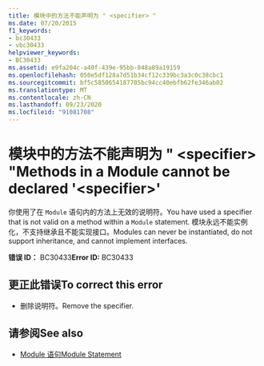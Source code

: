 ```yaml
---
title: 模块中的方法不能声明为 " <specifier> "
ms.date: 07/20/2015
f1_keywords:
- bc30433
- vbc30433
helpviewer_keywords:
- BC30433
ms.assetid: e9fa204c-a40f-439e-95bb-048a89a19159
ms.openlocfilehash: 050e5df128a7d51b34cf12c339bc3a3c0c38cbc1
ms.sourcegitcommit: bf5c5850654187705bc94cc40ebfb62fe346ab02
ms.translationtype: MT
ms.contentlocale: zh-CN
ms.lasthandoff: 09/23/2020
ms.locfileid: "91081708"
---
```

# <a name="methods-in-a-module-cannot-be-declared-specifier"></a><span data-ttu-id="a4295-102">模块中的方法不能声明为 " \<specifier> "</span><span class="sxs-lookup"><span data-stu-id="a4295-102">Methods in a Module cannot be declared '\<specifier>'</span></span>

<span data-ttu-id="a4295-103">你使用了在 `Module` 语句内的方法上无效的说明符。</span><span class="sxs-lookup"><span data-stu-id="a4295-103">You have used a specifier that is not valid on a method within a `Module` statement.</span></span> <span data-ttu-id="a4295-104">模块永远不能实例化，不支持继承且不能实现接口。</span><span class="sxs-lookup"><span data-stu-id="a4295-104">Modules can never be instantiated, do not support inheritance, and cannot implement interfaces.</span></span>  
  
 <span data-ttu-id="a4295-105">**错误 ID：** BC30433</span><span class="sxs-lookup"><span data-stu-id="a4295-105">**Error ID:** BC30433</span></span>  
  
## <a name="to-correct-this-error"></a><span data-ttu-id="a4295-106">更正此错误</span><span class="sxs-lookup"><span data-stu-id="a4295-106">To correct this error</span></span>  
  
- <span data-ttu-id="a4295-107">删除说明符。</span><span class="sxs-lookup"><span data-stu-id="a4295-107">Remove the specifier.</span></span>  
  
## <a name="see-also"></a><span data-ttu-id="a4295-108">请参阅</span><span class="sxs-lookup"><span data-stu-id="a4295-108">See also</span></span>

- [<span data-ttu-id="a4295-109">Module 语句</span><span class="sxs-lookup"><span data-stu-id="a4295-109">Module Statement</span></span>](../language-reference/statements/module-statement.md)
